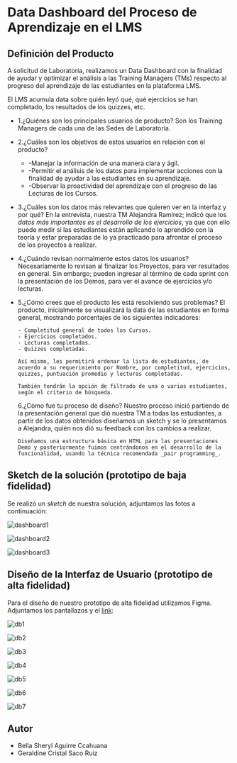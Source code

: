 # Data Dashboard del Proceso de Aprendizaje en el LMS

## Definición del Producto

A solicitud de Laboratoria, realizamos un Data Dashboard con la finalidad de ayudar y optimizar el análisis a
las Training Managers (TMs) respecto al progreso del aprendizaje de las estudiantes en la plataforma LMS.

El LMS acumula data sobre quién leyó qué, qué ejercicios se han completado, los resultados de los quizzes, etc.

* 1.¿Quiénes son los principales usuarios de producto?
     Son los Training Managers de cada una de las Sedes de Laboratoria.

* 2.¿Cuáles son los objetivos de estos usuarios en relación con el producto?

    * -Manejar la información de una manera clara y ágil.
    * -Permitir el análisis de los datos para implementar acciones con la finalidad de ayudar a las 
       estudiantes en su aprendizaje.
    * -Observar la proactividad del aprendizaje con el progreso de las Lecturas de los Cursos.
    
* 3.¿Cuáles son los datos más relevantes que quieren ver en la interfaz y por qué?
      En la entrevista, nuestra TM Alejandra Ramírez; indicó que los _datos más importantes es el desarrollo de los ejercicios_, ya que con ello puede medir si las estudiantes están aplicando lo aprendido con la teoría y estar preparadas de lo ya practicado para afrontar el proceso de los proyectos a realizar.

* 4.¿Cuándo revisan normalmente estos datos los usuarios?
      Necesariamente lo revisan al finalizar los Proyectos, para ver resultados en general. Sin embargo; pueden ingresar al término de cada sprint con la presentación de los Demos, para ver el avance de ejercicios y/o lecturas.

* 5.¿Cómo crees que el producto les está resolviendo sus problemas?
      El producto, inicialmente se visualizará la data de las estudiantes en forma general, mostrando porcentajes de los siguientes indicadores:

      - Completitud general de todos los Cursos. 
      - Ejercicios completados.
      - Lecturas completadas.
      - Quizzes completadas.

      Así mismo, les permitirá ordenar la lista de estudiantes, de acuerdo a su requerimiento por Nombre, por completitud, ejercicios, quizzes, puntuación promedio y lecturas completadas.

      También tendrán la opción de filtrado de una o varias estudiantes, según el criterio de búsqueda.

  6.¿Cómo fue tu proceso de diseño?
      Nuestro proceso inició partiendo de la presentación general que dió nuestra TM a todas las estudiantes, a partir de los datos obtenidos diseñamos un sketch y se lo presentamos a Alejandra, quién nos dió su feedback con los cambios a realizar.

      Diseñamos una estructura básica en HTML para las presentaciones Demo y posteriormente fuimos centrándonos en el desarrollo de la funcionalidad, usando la técnica recomendada _pair programming_.

## Sketch de la solución (prototipo de baja fidelidad)

Se realizó un _sketch_ de nuestra solución, adjuntamos las fotos a continuación:

![dashboard1](sketch1.jpg)

![dashboard2](sketch2.jpg)

![dashboard3](sketch3.jpg)


## Diseño de la Interfaz de Usuario (prototipo de alta fidelidad)

Para el diseño de nuestro prototipo de alta fidelidad utilizamos Figma. Adjuntamos los pantallazos y el [link](https://www.figma.com/proto/erdCktljv44mXaoBPZbi3ib2/Data-Dashboard-Laboratoria?scaling=min-zoom&node-id=22%3A0):

![db1](../img/db1.jpg)

![db2](../img/db2.jpg)

![db3](../img/db3.jpg)

![db4](../img/db4.jpg)

![db5](../img/db5.jpg)

![db6](../img/db6.jpg)

![db7](../img/db7.jpg)

## Autor

* Bella Sheryl Aguirre Ccahuana
* Geraldine Cristal Saco Ruiz